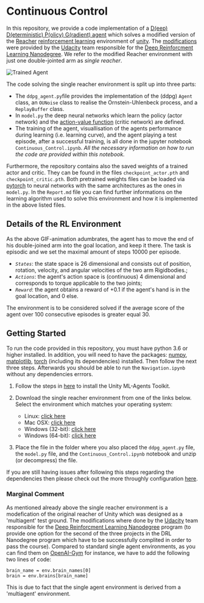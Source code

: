 [//]: # (Image References)

[image1]: https://user-images.githubusercontent.com/10624937/43851024-320ba930-9aff-11e8-8493-ee547c6af349.gif "Trained Agent"

# Continuous Control

In this repository, we provide a code implementation of a [D(eep) D(eterministic) P(olicy) G(radient) agent](http://arxiv.org/abs/1509.02971) which solves a modified version of the [Reacher](https://youtu.be/2N9EoF6pQyE) [reinforcement learning](https://en.wikipedia.org/wiki/Reinforcement_learning) environment of [unity](unity3d.com). The [modifications](https://github.com/udacity/deep-reinforcement-learning/tree/master/p2_continuous-control) were provided by the [Udacity](https://eu.udacity.com/) team responsible for the [Deep Reinforcment Learning Nanodegree](https://www.udacity.com/course/deep-reinforcement-learning-nanodegree--nd893). We refer to the modified Reacher environment with just one double-jointed arm as _single reacher_. 

![Trained Agent][image1]

The code solving the single reacher environment is split up into three parts:
* The `ddpg_agent.py`file provides the implementation of the (ddpg) `Agent` class, an `OUNoise` class to realise the Ornstein-Uhlenbeck process, and  a `ReplayBuffer` class.
* In `model.py` the deep neural networks which learn the policy (actor network) and the [action-value function](https://en.wikipedia.org/wiki/Reinforcement_learning) (critic network) are defined.
* The training of the agent, visuallisation of the agents performance during learning (i.e. learning curve), and the agent playing a test episode, after a successful training, is all done in the jupyter notebook `Continuous_Control.ipynb`. _All the necessary information on how to run the code are provided within this notebook._

Furthermore, the repository contains also the saved weights of a trained actor and critic. They can be found in the files `checkpoint_actor.pth` and `checkpoint_critic.pth`. Both pretrained weights files can be loaded via [pytorch](pytorch.org) to neural networks with the same architectures as the ones in `model.py`. In the `Report.md` file you can find further informations on the learning algorithm used to solve this environment and how it is implemented in the above listed files.


## Details of the RL Environment

As the above GIF-animation adumbrates, the agent has to move the end of his double-joined arm into the goal location, and keep it there. The task is episodic and we set the maximal amount of steps 10000 per episode.

* _`States`_: the state space is 26 dimensional and consists out of position, rotation, velocity, and angular velocities of the two arm Rigidbodies.;
* _`Actions`_: the agent's action space is (continuous) 4 dimensional and corresponds to torque applicable to the two joints;
* _`Reward`_: the agent obtains a reward of $+0.1$ if the agent's hand is in the goal location, and $0$ else.

The environment is to be considered solved if the average score of the agent over 100 consecutive episodes is greater equal 30.

## Getting Started

To run the code provided in this repository, you must have python 3.6 or higher installed. In addition, you will need to have the packages: [numpy](http://www.numpy.org/), [matplotlib](https://matplotlib.org/), [torch](https://pytorch.org/) (including its dependencies) installed. Then follow the next three steps. Afterwards you should be able to run the `Navigation.ipynb` without any dependencies errrors.

1. Follow the steps in [here](https://github.com/Unity-Technologies/ml-agents/blob/master/docs/Installation.md) to install the Unity ML-Agents Toolkit.
2. Download the single reacher environment from one of the links below. Select the environment which matches your operating system:
     - Linux: [click here](https://s3-us-west-1.amazonaws.com/udacity-drlnd/P2/Reacher/one_agent/Reacher_Linux.zip)
      - Mac OSX: [click here](https://s3-us-west-1.amazonaws.com/udacity-drlnd/P2/Reacher/one_agent/Reacher.app.zip)
      - Windows (32-bit): [click here](https://s3-us-west-1.amazonaws.com/udacity-drlnd/P2/Reacher/one_agent/Reacher_Windows_x86.zip)
      - Windows (64-bit): [click here](https://s3-us-west-1.amazonaws.com/udacity-drlnd/P2/Reacher/one_agent/Reacher_Windows_x86_64.zip)
    
3. Place the file in the folder where you also placed the `ddpg_agent.py` file, the `model.py` file, and the `Continuous_Control.ipynb` notebook and unzip (or decompress) the file.

If you are still having issues after following this steps regarding the dependencies then please check out the more throughly configuration [here](https://github.com/udacity/deep-reinforcement-learning#dependencies).


### Marginal Comment

As mentioned already above the single reacher environment is a modefication of the original reacher of Unity which was designed as a 'multiagent' test ground. The modifications where done by the [Udacity](https://eu.udacity.com/) team responsible for the [Deep Reinforcment Learning Nanodegree](https://www.udacity.com/course/deep-reinforcement-learning-nanodegree--nd893) program (to provide one option for the second of the three projects in the DRL Nanodegree program which have to be successfully complited in order to pass the course). 
Compared to standard single agent environments, as you can find them on [OpenAI-Gym](https://gym.openai.com/) for instance, we have to add the following two lines of code:
```
brain_name = env.brain_names[0]
brain = env.brains[brain_name]
```
This is due to fact that the single agent environment is derived from a 'multiagent' environment.

